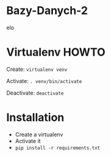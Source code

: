 # Bazy-Danych-2
elo

# Virtualenv HOWTO
Create: `virtualenv venv` 

Activate: `. venv/bin/activate`

Deactivate: `deactivate`

# Installation
* Create a virtualenv
* Activate it
* `pip install -r requirements.txt`

